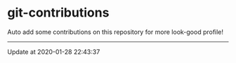 # git-contributions

Auto add some contributions on this repository for more look-good profile!

---

Update at 2020-01-28 22:43:37
